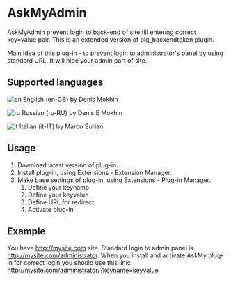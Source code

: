 # AskMyAdmin
AskMyAdmin prevent login to back-end of site till entering correct key=value pair. This is an extended version of plg_backendtoken plugin.
 
Main idea of this plug-in - to prevent login to administrator's panel by using standard URL. It will hide your admin part of site.
 
## Supported languages
![en](http://my-j.ru/media/mod_languages/images/en.gif) English (en-GB) by Denis Mokhin

![ru](http://my-j.ru/media/mod_languages/images/ru.gif) Russian (ru-RU) by Denis E Mokhin

![it](http://my-j.ru/media/mod_languages/images/it.gif) Italian (it-IT) by Marco Surian

## Usage
1. Download latest version of plug-in.
2. Install plug-in, using Extensions - Extension Manager.
3. Make base settings of plug-in, using Extensions - Plug-in Manager.
    1. Define your keyname
    2. Define your keyvalue
    3. Define URL for redirect
    4. Activate plug-in

## Example
You have http://mysite.com site. Standard login to admin panel is http://mysite.com/administrator. When you install and activate AskMy plug-in for correct login you should use this link: http://mysite.com/administrator/?keyname=keyvalue